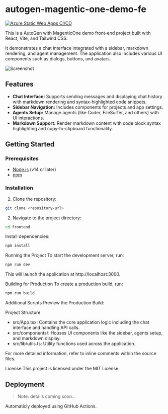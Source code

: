 # autogen-magentic-one-demo-fe
[![Azure Static Web Apps CI/CD](https://github.com/michalmar/autogen-magentic-one-demo-fe/actions/workflows/azure-static-web-apps-black-plant-083682f0f.yml/badge.svg)](https://github.com/michalmar/autogen-magentic-one-demo-fe/actions/workflows/azure-static-web-apps-black-plant-083682f0f.yml)

This is a AutoGen with MagenticOne demo front-end project built with React, Vite, and Tailwind CSS. 

It demonstrates a chat interface integrated with a sidebar, markdown rendering, and agent management. The application also includes various UI components such as dialogs, buttons, and avatars.

![Screenshot](/assets/home.png)

## Features

- **Chat Interface:** Supports sending messages and displaying chat history with markdown rendering and syntax-highlighted code snippets.
- **Sidebar Navigation:** Includes components for projects and app settings.
- **Agents Setup:** Manage agents (like Coder, FileSurfer, and others) with UI interactions.
- **Markdown Support:** Render markdown content with code block syntax highlighting and copy-to-clipboard functionality.

## Getting Started

### Prerequisites

- [Node.js](https://nodejs.org/) (v14 or later)
- [npm](https://www.npmjs.com/)

### Installation

1. Clone the repository:

  ```sh
  git clone <repository-url>
  ```
2. Navigate to the project directory:

  ```sh
  cd frontend
  ```
Install dependencies:

```sh
npm install
```

Running the Project
To start the development server, run:

```sh
npm run dev
```

This will launch the application at http://localhost:3000.

Building for Production
To create a production build, run:

```sh
npm run build
```

Additional Scripts
Preview the Production Build:

Project Structure
- src/App.tsx: Contains the core application logic including the chat interface and handling API calls.
- src/components/: Houses UI components like the sidebar, agents setup, and markdown display.
- src/lib/utils.ts: Utility functions used across the application.

For more detailed information, refer to inline comments within the source files.

License
This project is licensed under the MIT License.


## Deployment

> Note: details coming soon...

Automaticly deployed using GitHub Actions.


